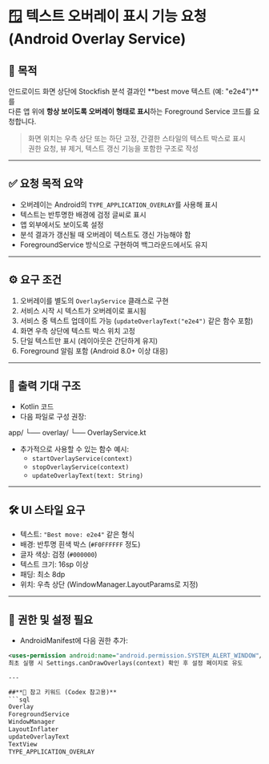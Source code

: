 # 🪟 텍스트 오버레이 표시 기능 요청 (Android Overlay Service)

## 🎯 목적  
안드로이드 화면 상단에 Stockfish 분석 결과인 **best move 텍스트 (예: "e2e4")**를  
다른 앱 위에 **항상 보이도록 오버레이 형태로 표시**하는 Foreground Service 코드를 요청합니다.

> 화면 위치는 우측 상단 또는 하단 고정, 간결한 스타일의 텍스트 박스로 표시  
> 권한 요청, 뷰 제거, 텍스트 갱신 기능을 포함한 구조로 작성

---

## ✅ 요청 목적 요약

- 오버레이는 Android의 `TYPE_APPLICATION_OVERLAY`를 사용해 표시
- 텍스트는 반투명한 배경에 검정 글씨로 표시
- 앱 외부에서도 보이도록 설정
- 분석 결과가 갱신될 때 오버레이 텍스트도 갱신 가능해야 함
- ForegroundService 방식으로 구현하여 백그라운드에서도 유지

---

## ⚙️ 요구 조건

1. 오버레이를 별도의 `OverlayService` 클래스로 구현
2. 서비스 시작 시 텍스트가 오버레이로 표시됨
3. 서비스 중 텍스트 업데이트 가능 (`updateOverlayText("e2e4")` 같은 함수 포함)
4. 화면 우측 상단에 텍스트 박스 위치 고정
5. 단일 텍스트만 표시 (레이아웃은 간단하게 유지)
6. Foreground 알림 포함 (Android 8.0+ 이상 대응)

---

## 🧩 출력 기대 구조

- Kotlin 코드
- 다음 파일로 구성 권장:

app/
└── overlay/
└── OverlayService.kt

- 추가적으로 사용할 수 있는 함수 예시:
  - `startOverlayService(context)`
  - `stopOverlayService(context)`
  - `updateOverlayText(text: String)`

---

## 🛠️ UI 스타일 요구

- 텍스트: `"Best move: e2e4"` 같은 형식
- 배경: 반투명 흰색 박스 (`#F0FFFFFF` 정도)
- 글자 색상: 검정 (`#000000`)
- 텍스트 크기: 16sp 이상
- 패딩: 최소 8dp
- 위치: 우측 상단 (WindowManager.LayoutParams로 지정)

---

## 🔐 권한 및 설정 필요

- AndroidManifest에 다음 권한 추가:

```xml
<uses-permission android:name="android.permission.SYSTEM_ALERT_WINDOW"/>
최초 실행 시 Settings.canDrawOverlays(context) 확인 후 설정 페이지로 유도

---

##**📎 참고 키워드 (Codex 참고용)**
```sql
Overlay
ForegroundService
WindowManager
LayoutInflater
updateOverlayText
TextView
TYPE_APPLICATION_OVERLAY
